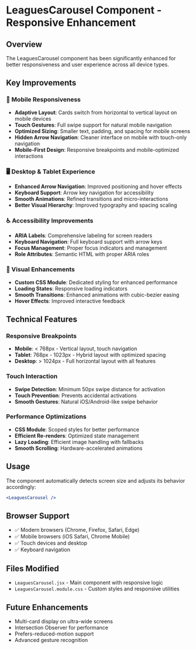 # LeaguesCarousel Component - Responsive Enhancement

## Overview
The LeaguesCarousel component has been significantly enhanced for better responsiveness and user experience across all device types.

## Key Improvements

### 📱 Mobile Responsiveness
- **Adaptive Layout**: Cards switch from horizontal to vertical layout on mobile devices
- **Touch Gestures**: Full swipe support for natural mobile navigation
- **Optimized Sizing**: Smaller text, padding, and spacing for mobile screens
- **Hidden Arrow Navigation**: Cleaner interface on mobile with touch-only navigation
- **Mobile-First Design**: Responsive breakpoints and mobile-optimized interactions

### 🖥️ Desktop & Tablet Experience
- **Enhanced Arrow Navigation**: Improved positioning and hover effects
- **Keyboard Support**: Arrow key navigation for accessibility
- **Smooth Animations**: Refined transitions and micro-interactions
- **Better Visual Hierarchy**: Improved typography and spacing scaling

### ♿ Accessibility Improvements
- **ARIA Labels**: Comprehensive labeling for screen readers
- **Keyboard Navigation**: Full keyboard support with arrow keys
- **Focus Management**: Proper focus indicators and management
- **Role Attributes**: Semantic HTML with proper ARIA roles

### 🎨 Visual Enhancements
- **Custom CSS Module**: Dedicated styling for enhanced performance
- **Loading States**: Responsive loading indicators
- **Smooth Transitions**: Enhanced animations with cubic-bezier easing
- **Hover Effects**: Improved interactive feedback

## Technical Features

### Responsive Breakpoints
- **Mobile**: < 768px - Vertical layout, touch navigation
- **Tablet**: 768px - 1023px - Hybrid layout with optimized spacing
- **Desktop**: > 1024px - Full horizontal layout with all features

### Touch Interaction
- **Swipe Detection**: Minimum 50px swipe distance for activation
- **Touch Prevention**: Prevents accidental activations
- **Smooth Gestures**: Natural iOS/Android-like swipe behavior

### Performance Optimizations
- **CSS Module**: Scoped styles for better performance
- **Efficient Re-renders**: Optimized state management
- **Lazy Loading**: Efficient image handling with fallbacks
- **Smooth Scrolling**: Hardware-accelerated animations

## Usage

The component automatically detects screen size and adjusts its behavior accordingly:

```jsx
<LeaguesCarousel />
```

## Browser Support
- ✅ Modern browsers (Chrome, Firefox, Safari, Edge)
- ✅ Mobile browsers (iOS Safari, Chrome Mobile)
- ✅ Touch devices and desktop
- ✅ Keyboard navigation

## Files Modified
- `LeaguesCarousel.jsx` - Main component with responsive logic
- `LeaguesCarousel.module.css` - Custom styles and responsive utilities

## Future Enhancements
- Multi-card display on ultra-wide screens
- Intersection Observer for performance
- Prefers-reduced-motion support
- Advanced gesture recognition
